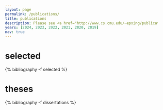 ```yaml
---
layout: page
permalink: /publications/
title: publications
description: Please see <a href="http://www.cs.cmu.edu/~epxing/publications-2021.html"><u>here</u></a> for a full list of publications.
years: [2024, 2023, 2022, 2021, 2020, 2019]
nav: true
---
```


<!-- <b>SAILING Members:</b> If you want to add your publications to this page, please refer to the <a href="https://github.com/sailing-lab/sailing-lab.github.io/blob/main/docs/publications.md">instruction</a>. -->

<div class="publications">

<h1 class="year" id="selected">selected</h1>
{% bibliography -f selected %}

<h1 class="year" id="dissertations">theses</h1>
{% bibliography -f dissertations %}

</div>
